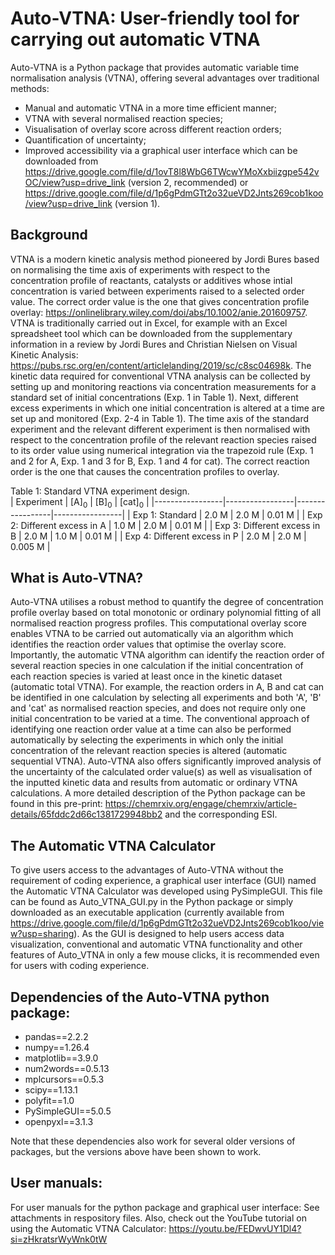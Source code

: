 # Auto-VTNA: User-friendly tool for carrying out automatic VTNA
Auto-VTNA is a Python package that provides automatic variable time normalisation analysis (VTNA), offering several advantages over traditional methods:
- Manual and automatic VTNA in a more time efficient manner;
- VTNA with several normalised reaction species;
- Visualisation of overlay score across different reaction orders;
- Quantification of uncertainty;
- Improved accessibility via a graphical user interface which can be downloaded from https://drive.google.com/file/d/1ovT8l8WbG6TWcwYMoXxbiizgpe542vOC/view?usp=drive_link (version 2, recommended) or https://drive.google.com/file/d/1p6gPdmGTt2o32ueVD2Jnts269cob1koo/view?usp=drive_link (version 1). 

## Background
VTNA is a modern kinetic analysis method pioneered by Jordi Bures based on normalising the time axis of experiments with respect to the concentration profile of reactants, catalysts or additives whose intial concentration is varied between experiments raised to a selected order value. The correct order value is the one that gives concentration profile overlay: https://onlinelibrary.wiley.com/doi/abs/10.1002/anie.201609757. VTNA is traditionally carried out in Excel, for example with an Excel spreadsheet tool which can be downloaded from the supplementary information in a review by Jordi Bures and Christian Nielsen on Visual Kinetic Analysis: https://pubs.rsc.org/en/content/articlelanding/2019/sc/c8sc04698k. 
The kinetic data required for conventional VTNA analysis can be collected by setting up and monitoring reactions via concentration measurements for a standard set of initial concentrations (Exp. 1 in Table 1). Next, different excess experiments in which one initial concentration is altered at a time are set up and monitored (Exp. 2-4 in Table 1). The time axis of the standard experiment and the relevant different experiment is then normalised with respect to the concentration profile of the relevant reaction species raised to its order value using numerical integration via the trapezoid rule (Exp. 1 and 2 for A, Exp. 1 and 3 for B, Exp. 1 and 4 for cat). The correct reaction order is the one that causes the concentration profiles to overlay.

Table 1: Standard VTNA experiment design.  
| Experiment | [A]<sub>0</sub> | [B]<sub>0</sub> | [cat]<sub>0</sub> | 
|-----------------|-----------------|-----------------|-----------------|
| Exp 1: Standard | 2.0 M   | 2.0 M  | 0.01 M    | 
| Exp 2: Different excess in A  | 1.0 M   | 2.0 M  | 0.01 M  | 
| Exp 3: Different excess in B  | 2.0 M | 1.0 M    | 0.01 M   | 
| Exp 4: Different excess in P   | 2.0 M | 2.0 M    | 0.005 M   | 

## What is Auto-VTNA?
Auto-VTNA utilises a robust method to quantify the degree of concentration profile overlay based on total monotonic or ordinary polynomial fitting of all normalised reaction progress profiles. This computational overlay score enables VTNA to be carried out automatically via an algorithm which identifies the reaction order values that optimise the overlay score. Importantly, the automatic VTNA algorithm can identify the reaction order of several reaction species in one calculation if the initial concentration of each reaction species is varied at least once in the kinetic dataset (automatic total VTNA). For example, the reaction orders in A, B and cat can be identified in one calculation by selecting all experiments and both 'A', 'B' and 'cat' as normalised reaction species, and does not require only one initial concentration to be varied at a time. 
The conventional approach of identifying one reaction order value at a time can also be performed automatically by selecting the experiments in which only the initial concentration of the relevant reaction species is altered (automatic sequential VTNA). Auto-VTNA also offers significantly improved analysis of the uncertainty of the calculated order value(s) as well as visualisation of the inputted kinetic data and results from automatic or ordinary VTNA calculations. A more detailed description of the Python package can be found in this pre-print: https://chemrxiv.org/engage/chemrxiv/article-details/65fddc2d66c1381729948bb2 and the corresponding ESI. 

## The Automatic VTNA Calculator
To give users access to the advantages of Auto-VTNA without the requirement of coding experience, a graphical user interface (GUI) named the Automatic VTNA Calculator was developed using PySimpleGUI. This file can be found as Auto_VTNA_GUI.py in the Python package or simply downloaded as an executable application (currently available from https://drive.google.com/file/d/1p6gPdmGTt2o32ueVD2Jnts269cob1koo/view?usp=sharing). As the GUI is designed to help users access data visualization, conventional and automatic VTNA functionality and other features of Auto_VTNA in only a few mouse clicks, it is recommended even for users with coding experience. 

## Dependencies of the Auto-VTNA python package:
- pandas==2.2.2
- numpy==1.26.4
- matplotlib==3.9.0
- num2words==0.5.13
- mplcursors==0.5.3
- scipy==1.13.1
- polyfit==1.0
- PySimpleGUI==5.0.5
- openpyxl==3.1.3

Note that these dependencies also work for several older versions of packages, but the versions above have been shown to work.

## User manuals:

For user manuals for the python package and graphical user interface: See attachments in respository files. 
Also, check out the YouTube tutorial on using the Automatic VTNA Calculator: https://youtu.be/FEDwvUY1Dl4?si=zHkratsrWyWnk0tW 

